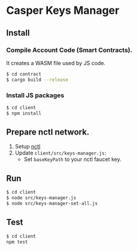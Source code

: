 # Casper Keys Manager

## Install

### Compile Account Code (Smart Contracts).
It creates a WASM file used by JS code.
```bash
$ cd contract
$ cargo build --release
```

### Install JS packages
```bash
$ cd client
$ npm install
```

## Prepare nctl network.
1. Setup [nctl](https://github.com/CasperLabs/casper-node/tree/master/utils/nctl)
2. Update `client/src/keys-manager.js`:
    - Set `baseKeyPath` to your nctl faucet key.

## Run
```bash
$ cd client
$ node src/keys-manager.js
$ node src/keys-manager-set-all.js
```

## Test
```bash
$ cd client
npm test
```
